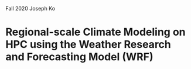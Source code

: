 Fall 2020
Joseph Ko

# Regional-scale Climate Modeling on HPC using the Weather Research and Forecasting Model (WRF)

